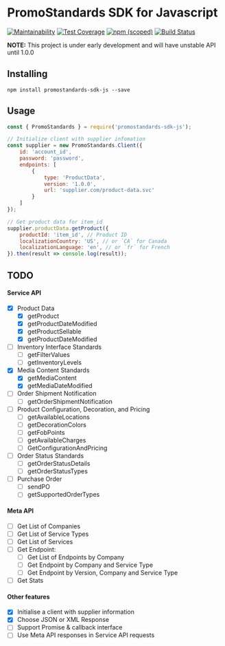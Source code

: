 # PromoStandards SDK for Javascript

[![Maintainability](https://api.codeclimate.com/v1/badges/30f7421ca372f94a0eb5/maintainability)](https://codeclimate.com/github/manishrc/promostandards-sdk-js/maintainability)
[![Test Coverage](https://api.codeclimate.com/v1/badges/30f7421ca372f94a0eb5/test_coverage)](https://codeclimate.com/github/manishrc/promostandards-sdk-js/test_coverage)
[![npm (scoped)](https://img.shields.io/npm/v/promostandards-sdk-js.svg)](https://www.npmjs.com/package/promostandards-sdk-js)
[![Build Status](https://travis-ci.org/manishrc/promostandards-sdk-js.svg?branch=master)](https://travis-ci.org/manishrc/promostandards-sdk-js)

**NOTE:** This project is under early development and will have unstable API until 1.0.0

## Installing

`npm install promostandards-sdk-js --save`

## Usage
```javascript
const { PromoStandards } = require('promostandards-sdk-js');

// Initialize client with supplier infomation
const supplier = new PromoStandards.Client({
    id: 'account_id',
    password: 'password',
    endpoints: [
        {
            type: 'ProductData',
            version: '1.0.0',
            url: 'supplier.com/product-data.svc'
        }
    ]
});

// Get product data for item_id
supplier.productData.getProduct({
    productId: 'item_id', // Product ID
    localizationCountry: 'US', // or `CA` for Canada
    localizationLanguage: 'en', // or `fr` for French
}).then(result => console.log(result));

```

## TODO
#### Service API
- [x] Product Data
    - [x] getProduct
    - [x] getProductDateModified
    - [x] getProductSellable
    - [x] getProductDateModified
- [ ] Inventory Interface Standards
    - [ ] getFilterValues
    - [ ] getInventoryLevels
- [x] Media Content Standards
    - [x] getMediaContent
    - [x] getMediaDateModified
- [ ] Order Shipment Notification
    - [ ] getOrderShipmentNotification
- [ ] Product Configuration, Decoration, and Pricing
    - [ ] getAvailableLocations
    - [ ] getDecorationColors
    - [ ] getFobPoints
    - [ ] getAvailableCharges
    - [ ] GetConfigurationAndPricing
- [ ] Order Status Standards
    - [ ] getOrderStatusDetails
    - [ ] getOrderStatusTypes
- [ ] Purchase Order
    - [ ] sendPO
    - [ ] getSupportedOrderTypes

#### Meta API
- [ ] Get List of Companies
- [ ] Get List of Service Types
- [ ] Get List of Services
- [ ] Get Endpoint:
    - [ ] Get List of Endpoints by Company
    - [ ] Get Endpoint by Company and Service Type
    - [ ] Get Endpoint by Version, Company and Service Type
- [ ] Get Stats

#### Other features
- [x] Initialise a client with supplier information
- [x] Choose JSON or XML Response
- [ ] Support Promise & callback interface
- [ ] Use Meta API responses in Service API requests
